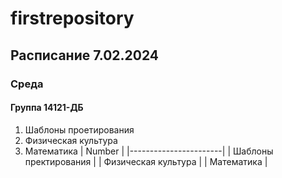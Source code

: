 # firstrepository
## Расписание 7.02.2024
### Среда
#### Группа 14121-ДБ
1. Шаблоны проетирования
2. Физическая культура
3. Математика
| Number                |
|-----------------------|
| Шаблоны пректирования |
| Физическая культура   |
| Математика            |

